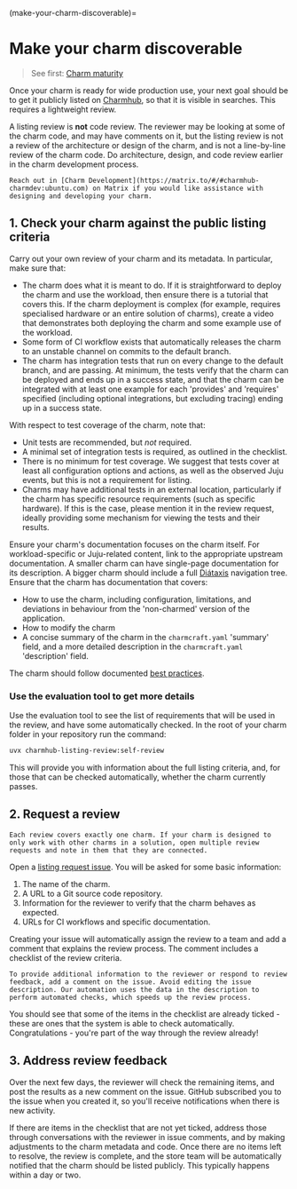 (make-your-charm-discoverable)=
# Make your charm discoverable

> See first: [Charm maturity](#charm-maturity)

Once your charm is ready for wide production use, your next goal should be to get it publicly listed on [Charmhub](https://charmhub.io), so that it is visible in searches. This requires a lightweight review.

A listing review is **not** code review. The reviewer may be looking at some of the charm code, and may have comments on it, but the listing review is not a review of the architecture or design of the charm, and is not a line-by-line review of the charm code. Do architecture, design, and code review earlier in the charm development process.

```{tip}
Reach out in [Charm Development](https://matrix.to/#/#charmhub-charmdev:ubuntu.com) on Matrix if you would like assistance with designing and developing your charm.
```

## 1. Check your charm against the public listing criteria

Carry out your own review of your charm and its metadata. In particular, make sure that:

* The charm does what it is meant to do. If it is straightforward to deploy the charm and use the workload, then ensure there is a tutorial that covers this. If the charm deployment is complex (for example, requires specialised hardware or an entire solution of charms), create a video that demonstrates both deploying the charm and some example use of the workload.
* Some form of CI workflow exists that automatically releases the charm to an unstable channel on commits to the default branch.
* The charm has integration tests that run on every change to the default branch, and are passing. At minimum, the tests verify that the charm can be deployed and ends up in a success state, and that the charm can be integrated with at least one example for each 'provides' and 'requires' specified (including optional integrations, but excluding tracing) ending up in a success state.

With respect to test coverage of the charm, note that:

* Unit tests are recommended, but *not* required.
* A minimal set of integration tests is required, as outlined in the checklist.
* There is no minimum for test coverage. We suggest that tests cover at least all configuration options and actions, as well as the observed Juju events, but this is not a requirement for listing.
* Charms may have additional tests in an external location, particularly if the charm has specific resource requirements (such as specific hardware). If this is the case, please mention it in the review request, ideally providing some mechanism for viewing the tests and their results.

Ensure your charm's documentation focuses on the charm itself. For workload-specific or Juju-related content, link to the appropriate upstream documentation. A smaller charm can have single-page documentation for its description. A bigger charm should include a full [Diátaxis](https://diataxis.fr) navigation tree. Ensure that the charm has documentation that covers:
* How to use the charm, including configuration, limitations, and deviations in behaviour from the 'non-charmed' version of the application.
* How to modify the charm
* A concise summary of the charm in the `charmcraft.yaml` 'summary' field, and a more detailed description in the `charmcraft.yaml` 'description' field.

The charm should follow documented [best practices](#follow-best-practices).

### Use the evaluation tool to get more details

Use the evaluation tool to see the list of requirements that will be used in the review, and have some automatically checked. In the root of your charm folder in your repository run the command:

```bash
uvx charmhub-listing-review:self-review
```

This will provide you with information about the full listing criteria, and, for those that can be checked automatically, whether the charm currently passes.

## 2. Request a review

```{note}
Each review covers exactly one charm. If your charm is designed to only work with other charms in a solution, open multiple review requests and note in them that they are connected.
```

Open a [listing request issue](https://github.com/canonical/charmhub-listing-review/issues/new?template=listing-request.yml). You will be asked for some basic information:

1. The name of the charm.
2. A URL to a Git source code repository.
3. Information for the reviewer to verify that the charm behaves as expected.
4. URLs for CI workflows and specific documentation.

Creating your issue will automatically assign the review to a team and add a comment that explains the review process. The comment includes a checklist of the review criteria.

```{tip}
To provide additional information to the reviewer or respond to review feedback, add a comment on the issue. Avoid editing the issue description. Our automation uses the data in the description to perform automated checks, which speeds up the review process.
```

You should see that some of the items in the checklist are already ticked - these are ones that the system is able to check automatically. Congratulations - you're part of the way through the review already!

## 3. Address review feedback

Over the next few days, the reviewer will check the remaining items, and post the results as a new comment on the issue. GitHub subscribed you to the issue when you created it, so you'll receive notifications when there is new activity.

If there are items in the checklist that are not yet ticked, address those through conversations with the reviewer in issue comments, and by making adjustments to the charm metadata and code. Once there are no items left to resolve, the review is complete, and the store team will be automatically notified that the charm should be listed publicly. This typically happens within a day or two.
